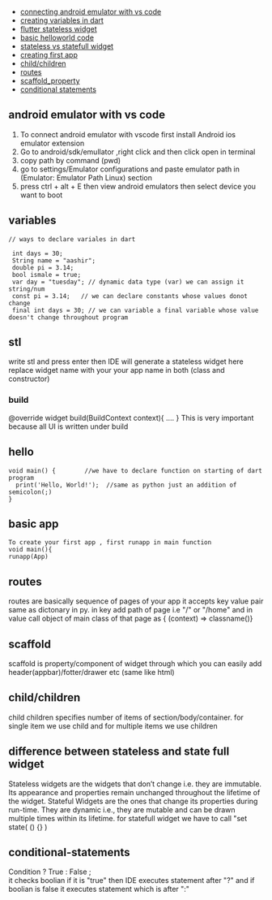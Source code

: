 - [connecting android emulator with vs code](#android-emulator-with-vs-code)
- [creating variables in dart](#variables)
- [ flutter stateless widget ](#stl)
- [basic helloworld code](#hello)
- [stateless vs statefull widget](#difference-between-stateless-and-state-full-widget)
- [creating first app](#basic-app)
- [child/children](#child/children)
- [routes](#routes)
- [scaffold_property](#scaffold)
- [conditional statements](#conditional-statements)
## android emulator with vs code
1) To  connect android emulator with vscode first install Android ios emulator extension
2) Go to android/sdk/emullator ,right click and then click open in terminal
3) copy path by command (pwd) 
4) go to settings/Emulator configurations and paste emulator path in (Emulator: Emulator Path Linux) section
5) press ctrl + alt + E then view android emulators then select device you want to boot
## variables
```
// ways to declare variales in dart 

 int days = 30;
 String name = "aashir";
 double pi = 3.14;
 bool ismale = true;
 var day = "tuesday"; // dynamic data type (var) we can assign it string/num
 const pi = 3.14;   // we can declare constants whose values donot change
 final int days = 30; // we can variable a final variable whose value doesn't change throughout program
```
## stl
write stl and press enter then IDE will generate a stateless widget here replace  widget name with your your app name in both (class and constructor)
### build 
@override 
widget build(BuildContext context){
....
}
This is very important because all UI is written under build 
## hello
```
void main() {        //we have to declare function on starting of dart program
  print('Hello, World!');  //same as python just an addition of semicolon(;)
}
```
## basic app
```
To create your first app , first runapp in main function 
void main(){
runapp(App)
```
## routes
routes are basically sequence of pages of your app it accepts key value pair same as dictonary in py. in key add path of page i.e "/" or "/home" and in value call object of main class of that page as { (context) => classname()}
## scaffold 
scaffold is property/component of widget through which you can easily add header(appbar)/fotter/drawer etc (same like html)
## child/children
child children specifies number of items of section/body/container. for single item we use child and for multiple items we use children
## difference between stateless and state full widget
Stateless widgets are the widgets that don’t change i.e. they are immutable. Its appearance and properties remain unchanged throughout the lifetime of the widget. Stateful Widgets are the ones that change its properties during run-time. They are dynamic i.e., they are mutable and can be drawn multiple times within its lifetime. for statefull widget we have to call "set state( () {} )
## conditional-statements
Condition ? True : False ; </br>
it checks boolian if it is "true" then IDE executes statement after "?" and if boolian is false it executes statement which is after ":"

